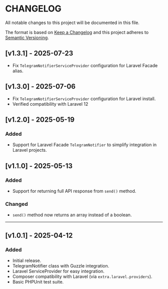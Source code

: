 # CHANGELOG

All notable changes to this project will be documented in this file.

The format is based on [Keep a Changelog](https://keepachangelog.com/en/1.0.0/)
and this project adheres to [Semantic Versioning](https://semver.org/spec/v2.0.0.html).

## [v1.3.1] - 2025-07-23

- Fix `TelegramNotifierServiceProvider` configuration for Laravel Facade alias.

## [v1.3.0] - 2025-07-06

- Fix `TelegramNotifierServiceProvider` configuration for Laravel install.
- Verified compatibility with Laravel 12

## [v1.2.0] - 2025-05-19

### Added
- Support for Laravel Facade `TelegramNotifier` to simplify integration in Laravel projects.

## [v1.1.0] - 2025-05-13

### Added
- Support for returning full API response from `send()` method.

### Changed
- `send()` method now returns an array instead of a boolean.

---

## [v1.0.1] - 2025-04-12

### Added
- Initial release.
- TelegramNotifier class with Guzzle integration.
- Laravel ServiceProvider for easy integration.
- Composer compatibility with Laravel (via `extra.laravel.providers`).
- Basic PHPUnit test suite.